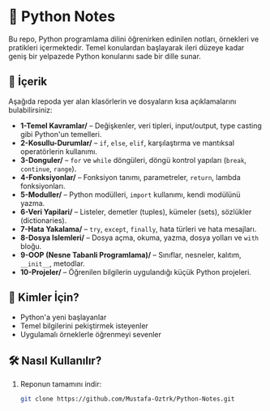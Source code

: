 # 🐍 Python Notes

Bu repo, Python programlama dilini öğrenirken edinilen notları, örnekleri ve pratikleri içermektedir. Temel konulardan başlayarak ileri düzeye kadar geniş bir yelpazede Python konularını sade bir dille sunar.

## 📘 İçerik

Aşağıda repoda yer alan klasörlerin ve dosyaların kısa açıklamalarını bulabilirsiniz:

- **1-Temel Kavramlar/** – Değişkenler, veri tipleri, input/output, type casting gibi Python'un temelleri.
- **2-Kosullu-Durumlar/** – `if`, `else`, `elif`, karşılaştırma ve mantıksal operatörlerin kullanımı.
- **3-Donguler/** – `for` ve `while` döngüleri, döngü kontrol yapıları (`break`, `continue`, `range`).
- **4-Fonksiyonlar/** – Fonksiyon tanımı, parametreler, `return`, lambda fonksiyonları.
- **5-Moduller/** – Python modülleri, `import` kullanımı, kendi modülünü yazma.
- **6-Veri Yapilari/** – Listeler, demetler (tuples), kümeler (sets), sözlükler (dictionaries).
- **7-Hata Yakalama/** – `try`, `except`, `finally`, hata türleri ve hata mesajları.
- **8-Dosya Islemleri/** – Dosya açma, okuma, yazma, dosya yolları ve `with` bloğu.
- **9-OOP (Nesne Tabanli Programlama)/** – Sınıflar, nesneler, kalıtım, `__init__`, metodlar.
- **10-Projeler/** – Öğrenilen bilgilerin uygulandığı küçük Python projeleri.

## 🚀 Kimler İçin?

- Python'a yeni başlayanlar
- Temel bilgilerini pekiştirmek isteyenler
- Uygulamalı örneklerle öğrenmeyi sevenler

## 🛠️ Nasıl Kullanılır?

1. Reponun tamamını indir:
   ```bash
   git clone https://github.com/Mustafa-Oztrk/Python-Notes.git
